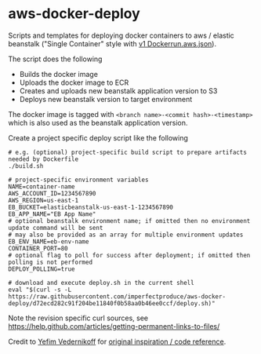 # aws-docker-deploy
Scripts and templates for deploying docker containers to aws / elastic beanstalk ("Single Container" style with [v1 Dockerrun.aws.json](http://docs.aws.amazon.com/elasticbeanstalk/latest/dg/create_deploy_docker_image.html#create_deploy_docker_image_dockerrun)).

The script does the following

- Builds the docker image
- Uploads the docker image to ECR
- Creates and uploads new beanstalk application version to S3
- Deploys new beanstalk version to target environment

The docker image is tagged with `<branch name>-<commit hash>-<timestamp>` which is also used as the beanstalk application version.

Create a project specific deploy script like the following

    # e.g. (optional) project-specific build script to prepare artifacts needed by Dockerfile
    ./build.sh

    # project-specific environment variables
    NAME=container-name
    AWS_ACCOUNT_ID=1234567890
    AWS_REGION=us-east-1
    EB_BUCKET=elasticbeanstalk-us-east-1-1234567890
    EB_APP_NAME="EB App Name"
    # optional beanstalk environment name; if omitted then no environment update command will be sent
    # may also be provided as an array for multiple environment updates
    EB_ENV_NAME=eb-env-name
    CONTAINER_PORT=80
    # optional flag to poll for success after deployment; if omitted then polling is not performed
    DEPLOY_POLLING=true

    # download and execute deploy.sh in the current shell
    eval "$(curl -s -L https://raw.githubusercontent.com/imperfectproduce/aws-docker-deploy/d72ecd282c91f204be11840f0b58aa0b46ee0ccf/deploy.sh)"

Note the revision specific curl sources, see https://help.github.com/articles/getting-permanent-links-to-files/

Credit to [Yefim Vedernikoff](https://gist.github.com/yefim) for [original inspiration / code reference](https://gist.github.com/yefim/93fb5aa3291b3843353794127804976f).
